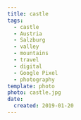 ```yaml
---
title: castle
tags:
  - castle
  - Austria
  - Salzburg
  - valley
  - mountains
  - travel
  - digital
  - Google Pixel
  - photography
template: photo
photo: castle.jpg
date:
  created: 2019-01-20
---
```


